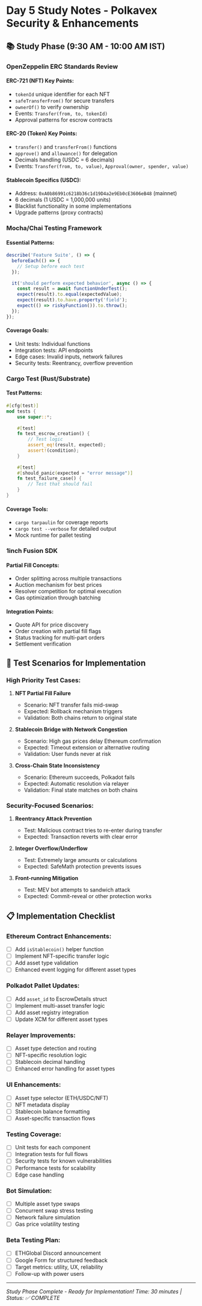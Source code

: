 # Day 5 Study Notes - Polkavex Security & Enhancements

## 📚 Study Phase (9:30 AM - 10:00 AM IST)

### OpenZeppelin ERC Standards Review

#### ERC-721 (NFT) Key Points:
- `tokenId` unique identifier for each NFT
- `safeTransferFrom()` for secure transfers
- `ownerOf()` to verify ownership
- Events: `Transfer(from, to, tokenId)`
- Approval patterns for escrow contracts

#### ERC-20 (Token) Key Points:
- `transfer()` and `transferFrom()` functions
- `approve()` and `allowance()` for delegation
- Decimals handling (USDC = 6 decimals)
- Events: `Transfer(from, to, value)`, `Approval(owner, spender, value)`

#### Stablecoin Specifics (USDC):
- Address: `0xA0b86991c6218b36c1d19D4a2e9Eb0cE3606eB48` (mainnet)
- 6 decimals (1 USDC = 1,000,000 units)
- Blacklist functionality in some implementations
- Upgrade patterns (proxy contracts)

### Mocha/Chai Testing Framework

#### Essential Patterns:
```javascript
describe('Feature Suite', () => {
  beforeEach(() => {
    // Setup before each test
  });
  
  it('should perform expected behavior', async () => {
    const result = await functionUnderTest();
    expect(result).to.equal(expectedValue);
    expect(result).to.have.property('field');
    expect(() => riskyFunction()).to.throw();
  });
});
```

#### Coverage Goals:
- Unit tests: Individual functions
- Integration tests: API endpoints
- Edge cases: Invalid inputs, network failures
- Security tests: Reentrancy, overflow prevention

### Cargo Test (Rust/Substrate)

#### Test Patterns:
```rust
#[cfg(test)]
mod tests {
    use super::*;
    
    #[test]
    fn test_escrow_creation() {
        // Test logic
        assert_eq!(result, expected);
        assert!(condition);
    }
    
    #[test]
    #[should_panic(expected = "error message")]
    fn test_failure_case() {
        // Test that should fail
    }
}
```

#### Coverage Tools:
- `cargo tarpaulin` for coverage reports
- `cargo test --verbose` for detailed output
- Mock runtime for pallet testing

### 1inch Fusion SDK

#### Partial Fill Concepts:
- Order splitting across multiple transactions
- Auction mechanism for best prices
- Resolver competition for optimal execution
- Gas optimization through batching

#### Integration Points:
- Quote API for price discovery
- Order creation with partial fill flags
- Status tracking for multi-part orders
- Settlement verification

## 🎯 Test Scenarios for Implementation

### High Priority Test Cases:

1. **NFT Partial Fill Failure**
   - Scenario: NFT transfer fails mid-swap
   - Expected: Rollback mechanism triggers
   - Validation: Both chains return to original state

2. **Stablecoin Bridge with Network Congestion**
   - Scenario: High gas prices delay Ethereum confirmation
   - Expected: Timeout extension or alternative routing
   - Validation: User funds never at risk

3. **Cross-Chain State Inconsistency**
   - Scenario: Ethereum succeeds, Polkadot fails
   - Expected: Automatic resolution via relayer
   - Validation: Final state matches on both chains

### Security-Focused Scenarios:

1. **Reentrancy Attack Prevention**
   - Test: Malicious contract tries to re-enter during transfer
   - Expected: Transaction reverts with clear error

2. **Integer Overflow/Underflow**
   - Test: Extremely large amounts or calculations
   - Expected: SafeMath protection prevents issues

3. **Front-running Mitigation**
   - Test: MEV bot attempts to sandwich attack
   - Expected: Commit-reveal or other protection works

## 📋 Implementation Checklist

### Ethereum Contract Enhancements:
- [ ] Add `isStablecoin()` helper function
- [ ] Implement NFT-specific transfer logic
- [ ] Add asset type validation
- [ ] Enhanced event logging for different asset types

### Polkadot Pallet Updates:
- [ ] Add `asset_id` to EscrowDetails struct
- [ ] Implement multi-asset transfer logic
- [ ] Add asset registry integration
- [ ] Update XCM for different asset types

### Relayer Improvements:
- [ ] Asset type detection and routing
- [ ] NFT-specific resolution logic
- [ ] Stablecoin decimal handling
- [ ] Enhanced error handling for asset types

### UI Enhancements:
- [ ] Asset type selector (ETH/USDC/NFT)
- [ ] NFT metadata display
- [ ] Stablecoin balance formatting
- [ ] Asset-specific transaction flows

### Testing Coverage:
- [ ] Unit tests for each component
- [ ] Integration tests for full flows
- [ ] Security tests for known vulnerabilities
- [ ] Performance tests for scalability
- [ ] Edge case handling

### Bot Simulation:
- [ ] Multiple asset type swaps
- [ ] Concurrent swap stress testing
- [ ] Network failure simulation
- [ ] Gas price volatility testing

### Beta Testing Plan:
- [ ] ETHGlobal Discord announcement
- [ ] Google Form for structured feedback
- [ ] Target metrics: utility, UX, reliability
- [ ] Follow-up with power users

---

*Study Phase Complete - Ready for Implementation!*
*Time: 30 minutes | Status: ✅ COMPLETE*
